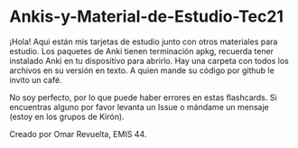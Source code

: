 # Ankis-y-Material-de-Estudio-Tec21
¡Hola! Aqui están mis tarjetas de estudio junto con otros materiales para estudio. 
Los paquetes de Anki tienen terminación apkg, recuerda tener instalado Anki en tu dispositivo para abrirlo. Hay una carpeta con todos los archivos en su versión en texto. A quien mande su código por github le invito un café.

No soy perfecto, por lo que puede haber errores en estas flashcards. Si encuentras alguno  por favor levanta un Issue o mándame un mensaje (estoy en los grupos de Kirón). 

Creado por Omar Revuelta, EMIS 44.

